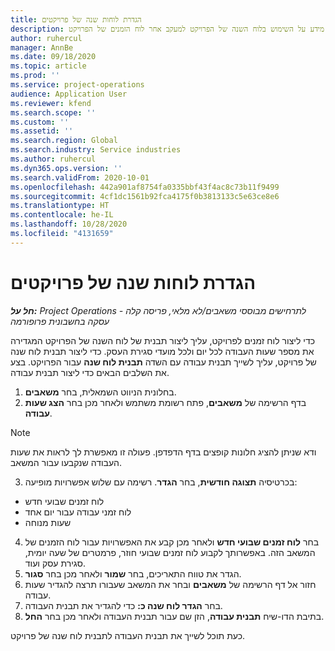 ```yaml
---
title: הגדרת לוחות שנה של פרויקטים
description: נושא זה מספק מידע על השימוש בלוח השנה של הפרויקט למעקב אחר לוח הזמנים של הפרויקט.
author: ruhercul
manager: AnnBe
ms.date: 09/18/2020
ms.topic: article
ms.prod: ''
ms.service: project-operations
audience: Application User
ms.reviewer: kfend
ms.search.scope: ''
ms.custom: ''
ms.assetid: ''
ms.search.region: Global
ms.search.industry: Service industries
ms.author: ruhercul
ms.dyn365.ops.version: ''
ms.search.validFrom: 2020-10-01
ms.openlocfilehash: 442a901af8754fa0335bbf43f4ac8c73b11f9499
ms.sourcegitcommit: 4cf1dc1561b92fca4175f0b3813133c5e63ce8e6
ms.translationtype: HT
ms.contentlocale: he-IL
ms.lasthandoff: 10/28/2020
ms.locfileid: "4131659"
---
```

# <a name="define-project-calendars"></a>הגדרת לוחות שנה של פרויקטים

_**חל על:** Project Operations לתרחישים מבוססי משאבים/לא מלאי, פריסה קלה - עסקה בחשבונית פרופורמה_

כדי ליצור לוח זמנים לפרויקט, עליך ליצור תבנית של לוח השנה של הפרויקט המגדירה את מספר שעות העבודה לכל יום ולכל מועדי סגירת העסק. כדי ליצור תבנית לוח שנה של פרויקט, עליך לשייך תבנית עבודה עם השדה **תבנית לוח שנה** עבור הפרויקט. בצע את השלבים הבאים כדי ליצור תבנית עבודה.

1. בחלונית הניווט השמאלית, בחר **משאבים**. 
2. בדף הרשימה של **משאבים**, פתח רשומת משתמש ולאחר מכן בחר **הצג שעות עבודה**.

  > [!NOTE]
  > ודא שניתן להציג חלונות קופצים בדף הדפדפן. פעולה זו מאפשרת לך לראות את שעות העבודה שנקבעו עבור המשאב.
  
3. בכרטיסיה **תצוגה חודשית**, בחר **הגדר**. רשימה עם שלוש אפשרויות מופיעה: 

  - לוח זמנים שבועי חדש
  - לוח זמני עבודה עבור יום אחד
  - שעות מנוחה

4. בחר **לוח זמנים שבועי חדש** ולאחר מכן קבע את האפשרויות עבור לוח הזמנים של המשאב הזה. באפשרותך לקבוע לוח זמנים שבועי חוזר, פרמטרים של שעה יומית, סגירת עסק ועוד.
5. הגדר את טווח התאריכים, בחר **שמור** ולאחר מכן בחר **סגור**. 
6. חזור אל דף הרשימה של **משאבים** ובחר את המשאב שעבורו תרצה להגדיר שעות עבודה. 
7. בחר **הגדר לוח שנה כ:** כדי להגדיר את תבנית העבודה. 
8. בתיבת הדו-שיח **תבנית עבודה**, הזן שם עבור תבנית העבודה ולאחר מכן בחר **החל**. 

כעת תוכל לשייך את תבנית העבודה לתבנית לוח שנה של פרויקט.
